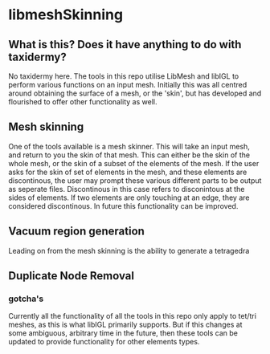 # libmeshSkinning

## What is this? Does it have anything to do with taxidermy?

No taxidermy here. The tools in this repo utilise LibMesh and libIGL to perform various functions on an input mesh.
Initially this was all centred around obtaining the surface of a mesh, or the 'skin', but has developed and flourished to offer other functionality as well.

## Mesh skinning

One of the tools available is a mesh skinner. This will take an input mesh, and return to you the skin of that mesh. This can either be the skin of the whole mesh, or the skin of a subset of the elements of the mesh. If the user asks for the skin of set of elements in the mesh, and these elements are discontinous, the user may prompt these various different parts to be output as seperate files. Discontinous in this case refers to disconintous at the sides of elements. If two elements are only touching at an edge, they are considered discontinous. In future this functionality can be improved.   

## Vacuum region generation 
Leading on from the mesh skinning is the ability to generate a tetragedra

## Duplicate Node Removal


### gotcha's
Currently all the functionality of all the tools in this repo only apply to tet/tri meshes, as this is what libIGL primarily supports. But if this changes at some ambiguous, arbitrary time in the future, then these tools can be updated to provide functionality for other elements types. 

